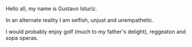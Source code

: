 Hello all, my name is Gustavo Isturiz.

In an alternate reality I am selfish, unjust and unempathetic.

I would probably enjoy golf (much to my father's delight), reggeaton and sopa operas.